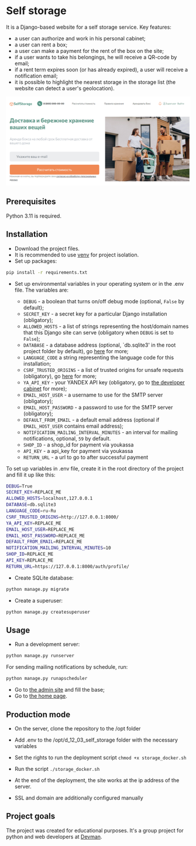 # Self storage

It is a Django-based website for a self storage service.
Key features:

- a user can authorize and work in his personal cabinet;
- a user can rent a box;
- a user can make a payment for the rent of the box on the site;
- if a user wants to take his belongings, he will receive a QR-code by email;
- if a rent term expires soon (or has already expired), a user will receive a notification email;
- it is possible to highlight the nearest storage in the storage list (the website can detect a user's geolocation).

![home page](screenshots/home_page.png)

## Prerequisites

Python 3.11 is required.

## Installation

- Download the project files.
- It is recommended to use [venv](https://docs.python.org/3/library/venv.html?highlight=venv#module-venv) for project isolation.
- Set up packages:

```bash
pip install -r requirements.txt
```

- Set up environmental variables in your operating system or in the .env file. The variables are:

  - `DEBUG` - a boolean that turns on/off debug mode (optional, `False` by default);
  - `SECRET_KEY` - a secret key for a particular Django installation (obligatory);
  - `ALLOWED_HOSTS` - a list of strings representing the host/domain names that this Django site can serve (obligatory when `DEBUG` is set to `False`);
  - `DATABASE` - a database address (optional, `db.sqlite3' in the root project folder by default), go [here](https://github.com/jacobian/dj-database-url) for more;
  - `LANGUAGE_CODE` a string representing the language code for this installation;
  - `CSRF_TRUSTED_ORIGINS` - a list of trusted origins for unsafe requests (obligatory), go [here](https://docs.djangoproject.com/en/4.1/ref/settings/#csrf-trusted-origins) for more;
  - `YA_API_KEY` - your YANDEX API key (obligatory, go to [the developer cabinet](https://developer.tech.yandex.ru/) for more);
  - `EMAIL_HOST_USER` - a username to use for the SMTP server (obligatory);
  - `EMAIL_HOST_PASSWORD` - a password to use for the SMTP server (obligatory);
  - `DEFAULT_FROM_EMAIL` - a default email address (optional if `EMAIL_HOST_USER` contains email address);
  - `NOTIFICATION_MAILING_INTERVAL_MINUTES` - an interval for mailing notifications, optional, `59` by default.
  - `SHOP_ID` - a shop_id for payment via youkassa
  - `API_KEY` - a api_key for payment via youkassa
  - `RETURN_URL` - a url to go to after successful payment

To set up variables in .env file, create it in the root directory of the project and fill it up like this:

```bash
DEBUG=True
SECRET_KEY=REPLACE_ME
ALLOWED_HOSTS=localhost,127.0.0.1
DATABASE=db.sqlite3
LANGUAGE_CODE=ru-Ru
CSRF_TRUSTED_ORIGINS=http://127.0.0.1:8000/
YA_API_KEY=REPLACE_ME
EMAIL_HOST_USER=REPLACE_ME
EMAIL_HOST_PASSWORD=REPLACE_ME
DEFAULT_FROM_EMAIL=REPLACE_ME
NOTIFICATION_MAILING_INTERVAL_MINUTES=10
SHOP_ID=REPLACE_ME
API_KEY=REPLACE_ME
RETURN_URL=https://127.0.0.1:8000/auth/profile/

```

- Create SQLite database:

```bash
python manage.py migrate
```

- Create a superuser:

```bash
python manage.py createsuperuser
```

## Usage

- Run a development server:

```bash
python manage.py runserver
```

For sending mailing notifications by schedule, run:

```bash
python manage.py runapscheduler
```

- Go to [the admin site](http://127.0.0.1:8000/admin/) and fill the base;
- Go to [the home page](http://127.0.0.1:8000/).


## Production mode
* On the server, clone the repository to the /opt folder
* Add .env to the /opt/d_12_03_self_storage folder with the necessary variables

* Set the rights to run the deployment script
```chmod +x storage_docker.sh```
* Run the script
``./storage_docker.sh ``

* At the end of the deployment, the site works at the ip address of the server.
* SSL and domain are additionally configured manually

## Project goals

The project was created for educational purposes.
It's a group project for python and web developers at [Devman](https://dvmn.org).
